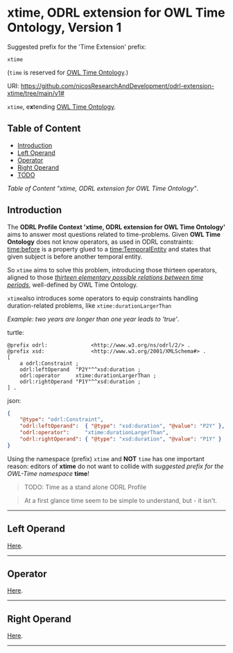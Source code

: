 # xtime, ODRL extension for OWL Time Ontology, Version 1

Suggested prefix for the 'Time Extension' prefix:

`xtime`

(`time` is reserved for [OWL Time Ontology](https://www.w3.org/TR/owl-time/).)

URI: <https://github.com/nicosResearchAndDevelopment/odrl-extension-xtime/tree/main/v1#>




`xtime`, e**x**tending [OWL Time Ontology](https://www.w3.org/TR/owl-time/).

## Table of Content

- [Introduction](#introduction)
- [Left Operand](#left-operand)
- [Operator](#operator)
- [Right Operand](#right-operand)
- [TODO](./TODO.md)

*Table of Content "xtime, ODRL extension for OWL Time Ontology"*.

## Introduction

The **ODRL Profile Context 'xtime, ODRL extension for OWL Time Ontology'** aims to answer most questions related to time-problems.
Given **OWL Time Ontology** does not know operators, as used in ODRL constraints:
[time:before](https://www.w3.org/TR/owl-time/#time:before) is a property glued to a [time:TemporalEntity](https://www.w3.org/TR/owl-time/#time:TemporalEntity) and states that given subject is before another temporal entity.

So `xtime` aims to solve this problem, introducing those thirteen operators, aligned to those [*thirteen elementary
possible relations between time periods*](https://www.w3.org/TR/owl-time/#topology), well-defined by OWL Time Ontology.

`xtime`also introduces some operators to equip constraints handling duration-related problems, like `xtime:durationLargerThan`

*Example: two years are longer than one year leads to 'true'*.

turtle:

```turtle
@prefix odrl:              <http://www.w3.org/ns/odrl/2/> .
@prefix xsd:               <http://www.w3.org/2001/XMLSchema#> .
[
    a odrl:Constraint ;
    odrl:leftOperand  "P2Y"^^xsd:duration ;
    odrl:operator     xtime:durationLargerThan ;
    odrl:rightOperand "P1Y"^^xsd:duration ;
] .
```

json:

```json
{
    "@type": "odrl:Constraint",
    "odrl:leftOperand":  { "@type": "xsd:duration", "@value": "P2Y" },
    "odrl:operator":     "xtime:durationLargerThan",
    "odrl:rightOperand": { "@type": "xsd:duration", "@value": "P1Y" }
}
```

Using the namespace (prefix) `xtime` and **NOT** `time` has one important reason: editors of **xtime**
do not want to collide with *suggested prefix for the OWL-Time namespace* **time**!

> TODO: Time as a stand alone ODRL Profile

> At a first glance time seem to be simple to understand, but - it isn't.

---

## Left Operand

[Here](./leftOperand/README.md).

---

## Operator

[Here](./operator/README.md).

---

## Right Operand

[Here](./rightOperand/README.md).

---